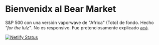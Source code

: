 # Bienvenidx al Bear Market

S&P 500 con una versión vaporwave de "Africa" (Toto) de fondo.
Hecho _"for the lulz"_. No es responsivo.
Fue pretenciosamente explicado [acá](https://nadarespetable.com/2020/03/18/make-the-web-ugly-again-pura-ideologia/).

[![Netlify Status](https://api.netlify.com/api/v1/badges/b87a2d7b-6243-446c-906c-4c9b5e7142a7/deploy-status)](https://app.netlify.com/sites/toto-africa/deploys)
